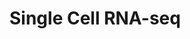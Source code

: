 # Single Cell RNA-seq

<object data="../assets/Single_Cell_05_05_2022.pdf" width="1000" height="500"></object>
